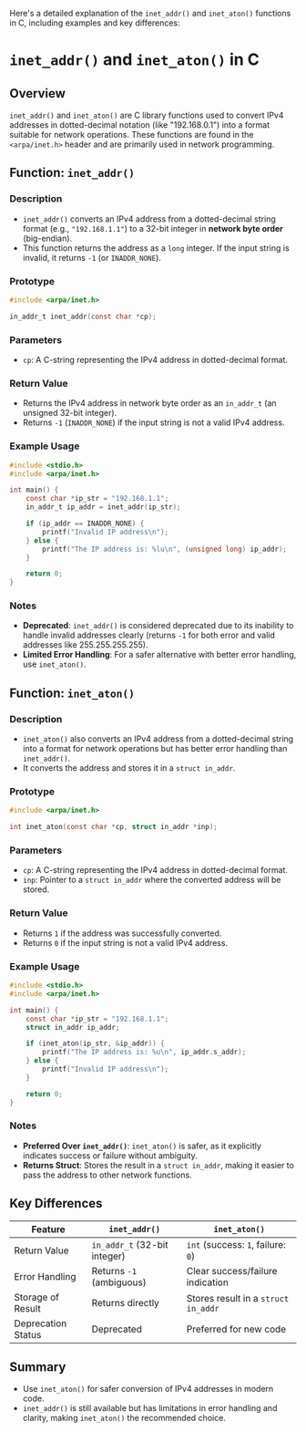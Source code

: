 Here's a detailed explanation of the `inet_addr()` and `inet_aton()` functions in C, including examples and key differences:

# `inet_addr()` and `inet_aton()` in C

## Overview
`inet_addr()` and `inet_aton()` are C library functions used to convert IPv4 addresses in dotted-decimal notation (like "192.168.0.1") into a format suitable for network operations. These functions are found in the `<arpa/inet.h>` header and are primarily used in network programming.

## Function: `inet_addr()`

### Description
- `inet_addr()` converts an IPv4 address from a dotted-decimal string format (e.g., `"192.168.1.1"`) to a 32-bit integer in **network byte order** (big-endian).
- This function returns the address as a `long` integer. If the input string is invalid, it returns `-1` (or `INADDR_NONE`).

### Prototype
```c
#include <arpa/inet.h>

in_addr_t inet_addr(const char *cp);
```

### Parameters
- `cp`: A C-string representing the IPv4 address in dotted-decimal format.

### Return Value
- Returns the IPv4 address in network byte order as an `in_addr_t` (an unsigned 32-bit integer).
- Returns `-1` (`INADDR_NONE`) if the input string is not a valid IPv4 address.

### Example Usage
```c
#include <stdio.h>
#include <arpa/inet.h>

int main() {
    const char *ip_str = "192.168.1.1";
    in_addr_t ip_addr = inet_addr(ip_str);

    if (ip_addr == INADDR_NONE) {
        printf("Invalid IP address\n");
    } else {
        printf("The IP address is: %lu\n", (unsigned long) ip_addr);
    }

    return 0;
}
```

### Notes
- **Deprecated**: `inet_addr()` is considered deprecated due to its inability to handle invalid addresses clearly (returns `-1` for both error and valid addresses like 255.255.255.255).
- **Limited Error Handling**: For a safer alternative with better error handling, use `inet_aton()`.

## Function: `inet_aton()`

### Description
- `inet_aton()` also converts an IPv4 address from a dotted-decimal string into a format for network operations but has better error handling than `inet_addr()`.
- It converts the address and stores it in a `struct in_addr`.

### Prototype
```c
#include <arpa/inet.h>

int inet_aton(const char *cp, struct in_addr *inp);
```

### Parameters
- `cp`: A C-string representing the IPv4 address in dotted-decimal format.
- `inp`: Pointer to a `struct in_addr` where the converted address will be stored.

### Return Value
- Returns `1` if the address was successfully converted.
- Returns `0` if the input string is not a valid IPv4 address.

### Example Usage
```c
#include <stdio.h>
#include <arpa/inet.h>

int main() {
    const char *ip_str = "192.168.1.1";
    struct in_addr ip_addr;

    if (inet_aton(ip_str, &ip_addr)) {
        printf("The IP address is: %u\n", ip_addr.s_addr);
    } else {
        printf("Invalid IP address\n");
    }

    return 0;
}
```

### Notes
- **Preferred Over `inet_addr()`**: `inet_aton()` is safer, as it explicitly indicates success or failure without ambiguity.
- **Returns Struct**: Stores the result in a `struct in_addr`, making it easier to pass the address to other network functions.

## Key Differences

| Feature              | `inet_addr()`                              | `inet_aton()`                           |
|----------------------|--------------------------------------------|-----------------------------------------|
| Return Value         | `in_addr_t` (32-bit integer)               | `int` (success: `1`, failure: `0`)      |
| Error Handling       | Returns `-1` (ambiguous)                   | Clear success/failure indication        |
| Storage of Result    | Returns directly                           | Stores result in a `struct in_addr`     |
| Deprecation Status   | Deprecated                                 | Preferred for new code                  |

## Summary
- Use `inet_aton()` for safer conversion of IPv4 addresses in modern code.
- `inet_addr()` is still available but has limitations in error handling and clarity, making `inet_aton()` the recommended choice.
